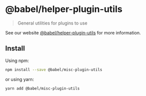 # @babel/helper-plugin-utils

> General utilities for plugins to use

See our website [@babel/helper-plugin-utils](https://babeljs.io/docs/en/babel-helper-plugin-utils) for more information.

## Install

Using npm:

```sh
npm install --save @babel/misc-plugin-utils
```

or using yarn:

```sh
yarn add @babel/misc-plugin-utils
```

